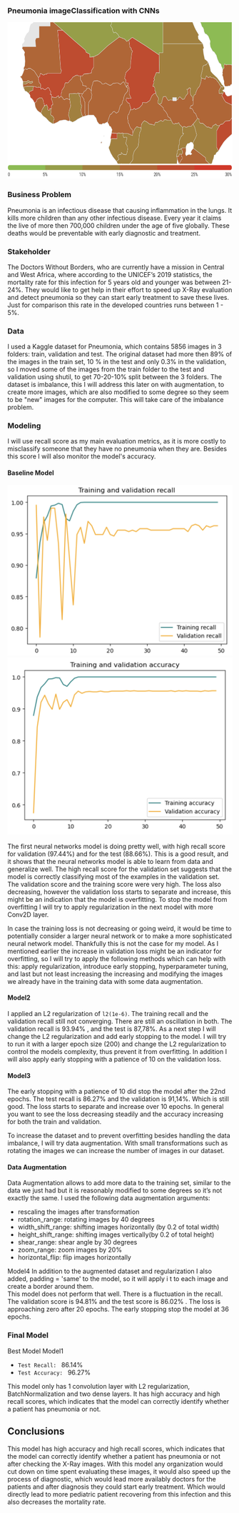 ### Pneumonia imageClassification with CNNs

<img width=700 height=350 src='/images/africa.png'>

### Business Problem
Pneumonia is an infectious disease that causing inflammation in the lungs. It kills more children than any other infectious disease. Every year it claims the live of more then 700,000 children under the age of five globally. These deaths would be preventable with early diagnostic and treatment.

### Stakeholder
The Doctors Without Borders, who are currently have a mission in Central and West Africa, where according to the UNICEF’s 2019 statistics, the mortality rate for this infection for 5 years old and younger was between 21-24%. They would like to get help in their effort to speed up X-Ray evaluation and detect pneumonia so they can start early treatment to save these lives. Just for comparison this rate in the developed countries runs between 1 - 5%.

### Data
I used a Kaggle dataset for Pneumonia, which contains 5856 images in 3 folders: train, validation and test. The original dataset had more then 89% of the images in the train set, 10 % in the test and only 0.3% in the validation, so I  moved some of the images from the train folder to the test and validation using shutil, to get 70-20-10% split between the 3 folders.
The dataset is imbalance, this I will address this later on with augmentation, to create more images, which are also modified to some degree  so they seem to be "new" images for the computer. This will take care of the imbalance problem.

### Modeling
I will use recall score as my main evaluation metrics, as it is more costly to misclassify someone that they have no pneumonia when they are. Besides this score I will also monitor the model's accuracy.

#### Baseline Model
<img src='/images/recall.png'>
<img src='/images/accuracy.png'>

The first neural networks model is doing pretty well, with high recall score for validation (97.44%) and for the test (88.66%). This is a good result, and it shows that the neural networks model is able to learn from data and generalize well. The high recall score for the validation set suggests that the model is correctly classifying most of the examples in the validation set.
The validation score and the training score were very high. The loss also decreasing, however the validation loss starts to separate and increase, this might be an indication that the model is overfitting. To stop the model from overfitting I will try to apply regularization in the next model with more Conv2D layer.

In case the training loss is not decreasing or going weird, it would be time to potentially consider a larger neural network or to make a more sophisticated neural network model. Thankfully this is not the case for my model. As I mentioned earlier the increase in validation loss might be an indicator for overfitting, so I will try to apply the following methods which can help with this: apply regularization, introduce early stopping, hyperparameter tuning, and last but not least increasing the increasing and modifying the images we already have in the training data with some data augmentation.

#### Model2
I applied an L2 regularization of  `l2(1e-6)`.
The training recall and the validation recall still not converging. There are still an oscillation in both. The validation recall is 93.94% , and the test is 87,78%.
As a next step I will change the L2 regularization and add early stopping to the model.
I will try to run it with a larger epoch size (200) and change the L2 regularization to control the models complexity, thus prevent it from overfitting. In addition I will also apply early stopping with a patience of 10 on the validation loss.

#### Model3
The early stopping with a patience of 10 did stop the model after the 22nd epochs.
The test recall is 86.27% and the validation is 91,14%. Which is still good. The loss starts to separate and increase over 10 epochs. In general you want to see the loss decreasing steadily and the accuracy increasing for both the train and validation.

To increase the dataset and to prevent overfitting besides handling the data imbalance, I will try data augmentation. With small transformations such as rotating the images we can increase the number of images in our dataset.

#### Data Augmentation
Data Augmentation allows to add more data to the training set, similar to the data we just had but it is reasonably modified to some degrees so it’s not exactly the same. I used the following data augmentation arguments:
- rescaling the images after transformation
- rotation_range: rotating images by 40 degrees
- width_shift_range: shifting images horizontally (by 0.2 of total width)
- height_shift_range: shifting images vertically(by 0.2 of total height)
- shear_range: shear angle by 30 degrees
- zoom_range: zoom images by 20%
- horizontal_flip: flip images horizontally

Model4
In addition to the  augmented dataset and regularization I also added, padding = 'same' to the model, so it will apply i t to each image and create a border around them.  
This model does not perform that well. There is a fluctuation in the  recall. The validation score is 94.81% and the test score is 86.02% . The loss is approaching zero after 20 epochs. The early stopping stop the model at 36 epochs.

### Final Model
Best Model
Model1
* `Test Recall: `  86.14%
* `Test Accuracy: ` 96.27%

This model only has 1 convolution layer with L2 regularization, BatchNormalization and two dense layers. It has high accuracy and high recall scores, which indicates that the model can correctly identify whether a patient has pneumonia or not.

## Conclusions
This model has high accuracy and high recall scores, which indicates that the model can correctly identify whether a patient has pneumonia or not after checking the X-Ray images.
With this model any organization would cut down on time spent evaluating these images, it would also speed up the process of diagnostic, which would lead more availably doctors for the patients and after diagnosis they could start early treatment. Which would directly lead to more pediatric patient recovering from this infection and this also decreases the mortality rate.
